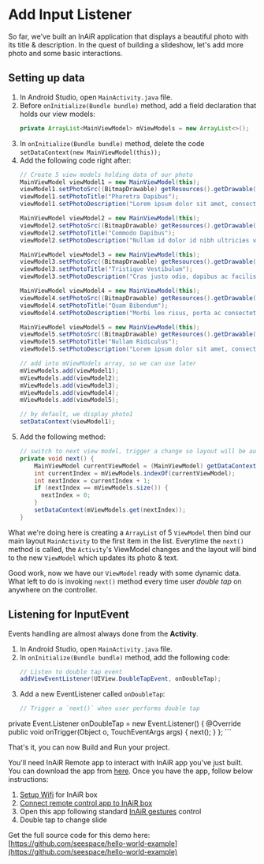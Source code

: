 Add Input Listener
==================

So far, we've built an InAiR application that displays a beautiful photo with its title & description. In the quest of building a slideshow, let's add more photo and some basic interactions.


Setting up data
---------------

1. In Android Studio, open `MainActivity.java` file.
2. Before `onInitialize(Bundle bundle)` method, add a field declaration that holds our view models:
    ```java
    private ArrayList<MainViewModel> mViewModels = new ArrayList<>();
    ```
3. In `onInitialize(Bundle bundle)` method, delete the code `setDataContext(new MainViewModel(this));`
3. Add the following code right after:
    ```java
    // Create 5 view models holding data of our photo
    MainViewModel viewModel1 = new MainViewModel(this);
    viewModel1.setPhotoSrc((BitmapDrawable) getResources().getDrawable(R.drawable.photo1));
    viewModel1.setPhotoTitle("Pharetra Dapibus");
    viewModel1.setPhotoDescription("Lorem ipsum dolor sit amet, consectetur adipiscing elit.");

    MainViewModel viewModel2 = new MainViewModel(this);
    viewModel2.setPhotoSrc((BitmapDrawable) getResources().getDrawable(R.drawable.photo2));
    viewModel2.setPhotoTitle("Commodo Dapibus");
    viewModel2.setPhotoDescription("Nullam id dolor id nibh ultricies vehicula ut id elit.");

    MainViewModel viewModel3 = new MainViewModel(this);
    viewModel3.setPhotoSrc((BitmapDrawable) getResources().getDrawable(R.drawable.photo3));
    viewModel3.setPhotoTitle("Tristique Vestibulum");
    viewModel3.setPhotoDescription("Cras justo odio, dapibus ac facilisis in, egestas eget quam.");

    MainViewModel viewModel4 = new MainViewModel(this);
    viewModel4.setPhotoSrc((BitmapDrawable) getResources().getDrawable(R.drawable.photo4));
    viewModel4.setPhotoTitle("Quam Bibendum");
    viewModel4.setPhotoDescription("Morbi leo risus, porta ac consectetur ac, vestibulum at eros.");

    MainViewModel viewModel5 = new MainViewModel(this);
    viewModel5.setPhotoSrc((BitmapDrawable) getResources().getDrawable(R.drawable.photo5));
    viewModel5.setPhotoTitle("Nullam Ridiculus");
    viewModel5.setPhotoDescription("Lorem ipsum dolor sit amet, consectetur adipiscing elit.");

    // add into mViewModels array, so we can use later 
    mViewModels.add(viewModel1);
    mViewModels.add(viewModel2);
    mViewModels.add(viewModel3);
    mViewModels.add(viewModel4);
    mViewModels.add(viewModel5);

    // by default, we display photo1
    setDataContext(viewModel1);
    ```
5. Add the following method:
    ```java
    // switch to next view model, trigger a change so layout will be automatically updated
    private void next() {
        MainViewModel currentViewModel = (MainViewModel) getDataContext();
        int currentIndex = mViewModels.indexOf(currentViewModel);
        int nextIndex = currentIndex + 1;
        if (nextIndex == mViewModels.size()) {
          nextIndex = 0;
        }
        setDataContext(mViewModels.get(nextIndex));
    }
    ```

What we're doing here is creating a `ArrayList` of 5 `ViewModel` then bind our main layout `MainActivity` to the first item in the list. Everytime the `next()` method is called, the `Activity`'s ViewModel changes and the layout will bind to the new `ViewModel` which updates its photo & text.

Good work, now we have our `ViewModel` ready with some dynamic data. What left to do is invoking `next()` method every time user _double tap_ on anywhere on the controller.

Listening for InputEvent
------------------------

Events handling are almost always done from the __Activity__. 

1. In Android Studio, open `MainActivity.java` file.
2. In `onInitialize(Bundle bundle)` method, add the following code:
    ```java
    // Listen to double tap event
    addViewEventListener(UIView.DoubleTapEvent, onDoubleTap);
    ```
3. Add a new EventListener called `onDoubleTap`:
    ```java
    // Trigger a `next()` when user performs double tap
  private Event.Listener<TouchEventArgs> onDoubleTap = new Event.Listener<TouchEventArgs>() {
    @Override
    public void onTrigger(Object o, TouchEventArgs args) {
      next();
    }
  };
    ```

That's it, you can now Build and Run your project.

You'll need InAiR Remote app to interact with InAiR app you've just built. You can download the app from [here](https://www.inair.tv/remote). Once you have the app, follow below instructions:
1. [Setup Wifi]() for InAiR box
2. [Connect remote control app to InAiR box]()
3. Open this app following standard [InAiR gestures]() control
4. Double tap to change slide


Get the full source code for this demo here: [https://github.com/seespace/hello-world-example](https://github.com/seespace/hello-world-example)